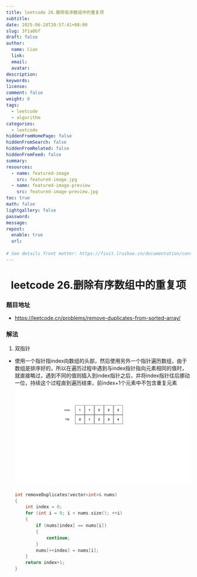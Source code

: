 ```yaml
---
title: leetcode 26.删除有序数组中的重复项
subtitle:
date: 2025-06-28T20:57:41+08:00
slug: 3f1a86f
draft: false
author:
  name: Ciao
  link:
  email:
  avatar:
description:
keywords:
license:
comment: false
weight: 0
tags:
  - leetcode
  - algorithm
categories:
  - leetcode
hiddenFromHomePage: false
hiddenFromSearch: false
hiddenFromRelated: false
hiddenFromFeed: false
summary:
resources:
  - name: featured-image
    src: featured-image.jpg
  - name: featured-image-preview
    src: featured-image-preview.jpg
toc: true
math: false
lightgallery: false
password:
message:
repost:
  enable: true
  url:

# See details front matter: https://fixit.lruihao.cn/documentation/content-management/introduction/#front-matter
---
```


<!--more-->

<h1 align="center">leetcode 26.删除有序数组中的重复项</h1>

### 题目地址
  * https://leetcode.cn/problems/remove-duplicates-from-sorted-array/

### 解法
  1. 双指针
  * 使用一个指针指index向数组的头部，然后使用另外一个指针遍历数组，由于数组是排序好的，所以在遍历过程中遇到与index指针指向元素相同的值时，就直接略过，遇到不同的值则插入到index指针之后，并将index指针往后挪动一位，持续这个过程直到遍历结束，前index+1个元素中不包含重复元素
  ![](./gif1.gif)
    ```C++
    int removeDuplicates(vector<int>& nums) 
    {
        int index = 0;
        for (int i = 0; i < nums.size(); ++i)
        {
            if (nums[index] == nums[i])
            {
                continue;
            }
            nums[++index] = nums[i];
        }    
        return index+1;
    }
    ```
